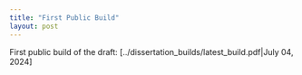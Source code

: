 ```yaml
---
title: "First Public Build"
layout: post
---
```


First public build of the draft: [../dissertation_builds/latest_build.pdf|July 04, 2024]
